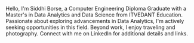 Hello, I'm Siddhi Borse, a Computer Engineering Diploma Graduate with a Master's in Data Analytics and Data Science from ITVEDANT Education. Passionate about exploring advancements in Data Analytics, I'm actively seeking opportunities in this field. Beyond work, I enjoy traveling and photography. Connect with me on LinkedIn for additional details and links.
